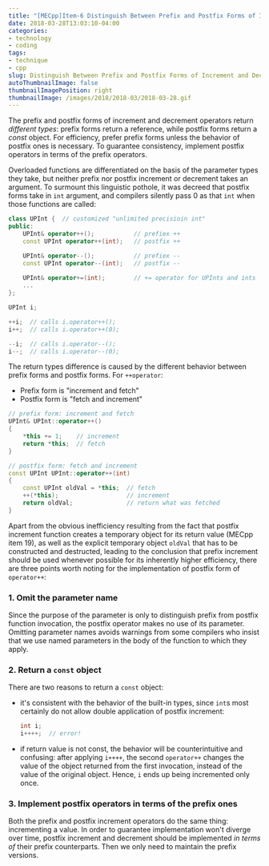 ```yaml
---
title: "[MECpp]Item-6 Distinguish Between Prefix and Postfix Forms of Increment and Decrement Operators"
date: 2018-03-28T13:03:10-04:00
categories:
- technology
- coding
tags:
- technique
- cpp
slug: Distinguish Between Prefix and Postfix Forms of Increment and Decrement Operators
autoThumbnailImage: false
thumbnailImagePosition: right
thumbnailImage: /images/2018/2018-03/2018-03-28.gif
---
```


The prefix and postfix forms of increment and decrement operators return _different types_: prefix forms return a reference, while postfix forms return a _const_ object. For efficiency, prefer prefix forms unless the behavior of postfix ones is necessary. To guarantee consistency, implement postfix operators in terms of the prefix operators.
<!--more-->

Overloaded functions are differentiated on the basis of the parameter types they take, but neither prefix nor postfix increment or decrement takes an argument. To surmount this linguistic pothole, it was decreed that postfix forms take in `int` argument, and compilers silently pass 0 as that `int` when those functions are called:

```cpp
class UPInt {  // customized "unlimited precisioin int"
public:
    UPInt& operator++();           // prefiex ++
    const UPInt operator++(int);   // postfix ++

    UPInt& operator--();           // prefiex --
    const UPInt operator--(int);   // postfix --
    
    UPInt& operator+=(int);        // += operator for UPInts and ints
    ...    
};

UPInt i;

++i;  // calls i.operator++();
i++;  // calls i.operator++(0);

--i;  // calls i.operator--();
i--;  // calls i.operator--(0);
```

The return types difference is caused by the different behavior between prefix forms and postfix forms. For `++operator`:

* Prefix form is "increment and fetch"
* Postfix form is "fetch and increment"

```cpp
// prefix form: increment and fetch
UPInt& UPInt::operator++()
{
    *this += 1;    // increment
    return *this;  // fetch
}

// postfix form: fetch and increment
const UPInt UPInt::operator++(int)
{
    const UPInt oldVal = *this;  // fetch
    ++(*this);                   // increment
    return oldVal;               // return what was fetched
}
```

Apart from the obvious inefficiency resulting from the fact that postfix increment function creates a temporary object for its return value (MECpp item 19), as well as the explicit temporary object `oldVal` that has to be constructed and destructed, leading to the conclusion that prefix increment should be used whenever possible for its inherently higher efficiency, there are three points worth noting for the implementation of postfix form of `operator++`:

### 1. Omit the parameter name

Since the purpose of the parameter is only to distinguish prefix from postfix function invocation, the postfix operator makes no use of its parameter. Omitting parameter names avoids warnings from some compilers who insist that we use named parameters in the body of the function to which they apply.

### 2. Return a `const` object

There are two reasons to return a `const` object:

* it's consistent with the behavior of the built-in types, since `int`s most certainly do not allow double application of postfix increment:
 
    ```cpp
    int i;
    i++++;  // error!
    ```
* if return value is not const, the behavior will be counterintuitive and confusing: after applying `i++++`, the second `operator++` changes the value of the object returned from the first invocation, instead of the value of the original object. Hence, `i` ends up being incremented only once.

### 3. Implement postfix operators in terms of the prefix ones

Both the prefix and postfix increment operators do the same thing: incrementing a value. In order to guarantee implementation won't diverge over time, postfix increment and decrement should be implemented _in terms of_ their prefix counterparts. Then we only need to maintain the prefix versions.
